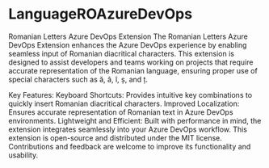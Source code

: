# LanguageROAzureDevOps


Romanian Letters Azure DevOps Extension
The Romanian Letters Azure DevOps Extension enhances the Azure DevOps experience by enabling seamless input of Romanian diacritical characters. This extension is designed to assist developers and teams working on projects that require accurate representation of the Romanian language, ensuring proper use of special characters such as ă, â, î, ș, and ț.

Key Features:
Keyboard Shortcuts: Provides intuitive key combinations to quickly insert Romanian diacritical characters.
Improved Localization: Ensures accurate representation of Romanian text in Azure DevOps environments.
Lightweight and Efficient: Built with performance in mind, the extension integrates seamlessly into your Azure DevOps workflow.
This extension is open-source and distributed under the MIT license. Contributions and feedback are welcome to improve its functionality and usability.
